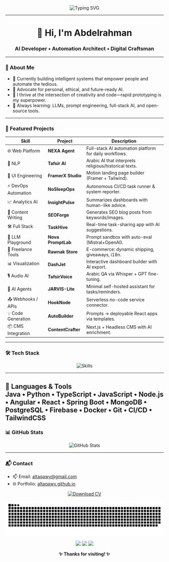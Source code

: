 <!-- GitHub Profile README -->

<div align="center">
  <img src="https://readme-typing-svg.demolab.com?font=Fira+Code&duration=3000&pause=1000&color=36BCF7&center=true&vCenter=true&width=435&lines=Welcome+to+Abdelrahman's+AI+Lab+%F0%9F%A7%A0;Crafting+code+with+vision+%F0%9F%94%A5;Merging+Humanity+%2B+AI+%F0%9F%92%BB;Let%27s+build+the+future+together+%F0%9F%9A%80" alt="Typing SVG" />
</div>

---

<h1 align="center">👋 Hi, I'm Abdelrahman</h1>
<h3 align="center"><strong>AI Developer • Automation Architect • Digital Craftsman</strong></h3>

---

### 🧠 About Me

- 🔭 Currently building intelligent systems that empower people and automate the tedious.
- 🤖 Advocate for personal, ethical, and future-ready AI.
- 🎨 I thrive at the intersection of creativity and code—rapid prototyping is my superpower.
- 🌱 Always learning: LLMs, prompt engineering, full-stack AI, and open-source tools.

---

### 🚀 Featured Projects

| Skill                | Project               | Description |
|----------------------|----------------------|-------------|
| 🌐 Web Platform      | **NEXA Agent**       | Full-stack AI automation platform for daily workflows. |
| 🧠 NLP               | **Tafsir AI**        | Arabic AI that interprets religious/historical texts. |
| 🎨 UI Engineering    | **FramerX Studio**   | Motion landing page builder (Framer + Tailwind). |
| ⚡ DevOps Automation | **NoSleepOps**       | Autonomous CI/CD task runner & system reporter. |
| 📈 Analytics AI      | **InsightPulse**     | Summarizes dashboards with human-like advice. |
| 🧾 Content Writing   | **SEOForge**         | Generates SEO blog posts from keywords/images. |
| 🛠️ Full Stack       | **TaskHive**         | Real-time task-sharing app with AI suggestions. |
| 🧠 LLM Playground    | **Nova PromptLab**   | Prompt sandbox with auto-eval (Mistral+OpenAI). |
| 💼 Freelance Tools   | **Rawnak Store**     | E-commerce: dynamic shipping, giveaways, i18n. |
| 📊 Visualization     | **DashJet**          | Interactive dashboard builder with AI export. |
| 🎙️ Audio AI         | **TafsirVoice**      | Arabic QA via Whisper + GPT fine-tuning. |
| 🧠 AI Agents         | **JARVIS-Lite**      | Minimal self-hosted assistant for tasks/reminders. |
| 📤 Webhooks / APIs   | **HookNode**         | Serverless no-code service connector. |
| 💡 Code Generation  | **AutoBuilder**      | Prompts → deployable React apps via templates. |
| 📦 CMS Integration  | **ContentCrafter**   | Next.js + Headless CMS with AI enrichment. |

---

### 🛠️ Tech Stack

<p align="center">
  <img src="https://skillicons.dev/icons?i=nextjs,ts,tailwind,firebase,openai,vscode,vercel,git,figma,linux,react,python,nodejs,docker" alt="Skills" />
</p>

---
🧰 Languages & Tools  
Java • Python • TypeScript • JavaScript • Node.js • Angular • React • Spring Boot • MongoDB • PostgreSQL • Firebase • Docker • Git • CI/CD • TailwindCSS
---


### 📊 GitHub Stats

<p align="center">
  <img src="https://github-readme-stats.vercel.app/api?username=altaqawy&theme=dark&show_icons=true&hide_border=true&count_private=true" alt="GitHub Stats"/>
</p>

---

### 📬 Contact

- 📫 Email: [altaqawy@gmail.com](mailto:altaqawy@gmail.com)
- 🌐 Portfolio: [altaqawy.github.io](https://altaqawy.github.io)

<p align="center">
  <a href="https://github.com/altaqawy/altaqawy/raw/main/assets/Abdelrahman_Altaqawy_Dev.pdf" download>
    <img src="https://img.shields.io/badge/Download_CV-blue?style=for-the-badge&logo=adobeacrobatreader" alt="Download CV" />
  </a>
</p>

<p align="center">
  <img src="https://github.com/Platane/snk/raw/output/github-contribution-grid-snake.svg" alt="Snake animation" />
</p>

<p align="center">
  <img src="https://media.giphy.com/media/QHE5gWI0QjqF2/giphy.gif" width="100" />
  <img src="https://media.giphy.com/media/LmNwrBhejkK9EFP504/giphy.gif" width="100" />
  <img src="https://media.giphy.com/media/kH1DBkPNyZPOk0BxrM/giphy.gif" width="100" />
</p>

<p align="center"><b>✨ Thanks for visiting! ✨</b></p>
